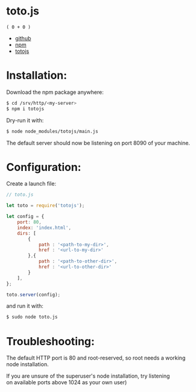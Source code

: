 # toto.js

```
( 0 + 0 )
```

- [github](https://github.com/opeltre/toto)
- [npm](https://npmjs.com/package/totojs)
- [totojs](http://peltre.xyz/code/totojs)

# Installation:

Download the npm package anywhere: 
```bash
$ cd /srv/http/<my-server>
$ npm i totojs
```
Dry-run it with:
```bash
$ node node_modules/totojs/main.js
```
The default server should now be listening on port 8090 of your machine. 


# Configuration: 

Create a launch file:

```javascript
// toto.js

let toto = require('totojs');

let config = {
    port: 80,   
    index: 'index.html',
    dirs: [
        {
            path : '<path-to-my-dir>',
            href : '<url-to-my-dir>'
        },{
            path : '<path-to-other-dir>',
            href : '<url-to-other-dir>'
        }
    ],
};

toto.server(config);
```

and run it with: 

```bash
$ sudo node toto.js
```

# Troubleshooting:

The default HTTP port is 80 and root-reserved, 
so root needs a working node installation.

If you are unsure of the superuser's node installation, try listening  
on available ports above 1024 as your own user)
